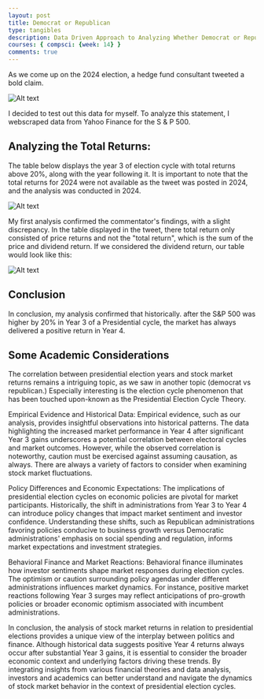 ```yaml
---
layout: post
title: Democrat or Republican
type: tangibles
description: Data Driven Approach to Analyzing Whether Democrat or Republican Presidents Affect Stock Market
courses: { compsci: {week: 14} }
comments: true
---
```



As we come up on the 2024 election, a  hedge fund consultant tweeted a bold claim.

![Alt text](/Nighthawk-Pages/images/tweet.png)
 
I decided to test out this data for myself. To analyze this statement, I webscraped data from Yahoo Finance for the S & P 500. 

## Analyzing the Total Returns:
The table below displays the year 3  of election cycle  with total returns above 20%, along with the year following it. It is important to note that the total returns for 2024 were not available as the tweet was posted in 2024, and the analysis was conducted in 2024.

![Alt text](/Nighthawk-Pages/images/pricereturn.png)

My  first analysis confirmed the commentator's findings, with a slight discrepancy. In the table displayed in the tweet, there total return only consisted of price returns and not the "total return", which is the sum of the price and dividend return. If we considered the dividend return, our table would look like this: 

 
![Alt text](/Nighthawk-Pages/images/totalreturn.png)


## Conclusion

In conclusion, my analysis confirmed that historically. after the S&P 500 was higher by 20% in Year 3 of a Presidential cycle, the market has always delivered a positive return in Year 4. 

## Some Academic Considerations

The correlation between presidential election years and stock market returns remains a intriguing topic, as we saw in another topic (democrat vs republican.) Especially interesting is the election cycle phenomenon  that has been touched upon-known as the Presidential Election Cycle Theory. 

Empirical Evidence and Historical Data:
Empirical evidence, such as our analysis, provides insightful observations into historical patterns. The data highlighting the increased market performance in Year 4 after significant Year 3 gains underscores a potential correlation between electoral cycles and market outcomes. However, while the observed correlation is noteworthy, caution must be exercised against assuming causation, as always. There are always a variety of factors to consider when examining stock market fluctuations. 

Policy Differences and Economic Expectations:
The implications of presidential election cycles on economic policies are pivotal for market participants. Historically, the shift in administrations from Year 3 to Year 4 can introduce policy changes that impact market sentiment and investor confidence. Understanding these shifts, such as Republican administrations favoring policies conducive to business growth versus Democratic administrations' emphasis on social spending and regulation, informs market expectations and investment strategies.

Behavioral Finance and Market Reactions:
Behavioral finance illuminates how investor sentiments shape market responses during election cycles. The optimism or caution surrounding policy agendas under different administrations influences market dynamics. For instance, positive market reactions following Year 3 surges may reflect anticipations of pro-growth policies or broader economic optimism associated with incumbent administrations.

In conclusion, the analysis of stock market returns in relation to presidential elections provides a unique view of the interplay between politics and finance. Although historical data suggests  positive Year 4 returns always occur after substantial Year 3 gains,  it is essential to consider the broader economic context and underlying factors driving these trends. By integrating insights from various  financial theories and data analysis,  investors and academics can better understand and navigate the  dynamics of stock market behavior in the context of presidential election cycles. 